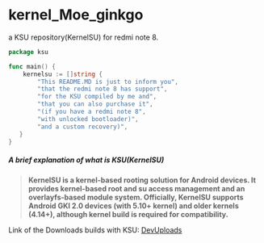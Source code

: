 # kernel_Moe_ginkgo
a KSU repository(KernelSU) for redmi note 8.

```go
package ksu

func main() {
    kernelsu := []string {
        "This README.MD is just to inform you",
        "that the redmi note 8 has support",
        "for the KSU compiled by me and",
        "that you can also purchase it",
        "(if you have a redmi note 8",
        "with unlocked bootloader)",
        "and a custom recovery)",
   }
}
```

##### A brief explanation of what is KSU(KernelSU)

> **KernelSU is a kernel-based rooting solution for Android devices. It provides kernel-based root and su access management and an overlayfs-based module system. Officially, KernelSU supports Android GKI 2.0 devices (with 5.10+ kernel) and older kernels (4.14+), although kernel build is required for compatibility.**

Link of the Downloads builds with KSU:
[DevUploads](https://devuploads.com/users/AkariOficial/2844/v4.14.314)
